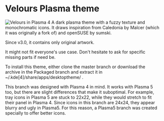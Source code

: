 # Velours Plasma theme
![Velours in Plasma 4](https://github.com/obnosim/velours/blob/packaged/velours3.png?raw=true "Velours in Plasma 4")
A dark plasma theme with a fuzzy texture and monochromatic icons.
It draws inspiration from Caledonia by Malcer (which it was originally a fork of) and openSUSE by sumski.

Since v3.0, it contains only original artwork.

It might not fit everyone's use case. Don't hesitate to ask for specific missing parts if need be.

To install this theme, either clone the master branch or download the archive in the Packaged branch and extract it in ~/.kde[4]/share/apps/desktoptheme/ .

This branch was designed with Plasma 4 in mind. It works with Plasma 5 too, but there are slight differences that make it suboptimal. For example, tray icons in Plasma 5 are stuck to 22x22, while they would stretch to fit their panel in Plasma 4. Since icons in this branch are 24x24, they appear blurry and ugly in Plasma5. For this reason, a Plasma5 branch was created specially to offer better icons.
